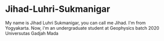 # Jihad-Luhri-Sukmanigar
My name is Jihad Luhri Sukmanigar, you can call me Jihad. I'm from Yogyakarta. Now, i'm an undergraduate student at Geophysics batch 2020 Universutas Gadjah Mada
